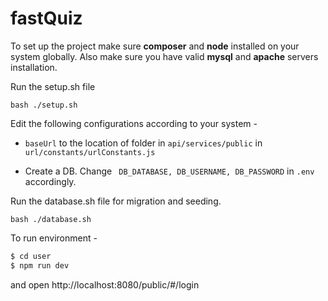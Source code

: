 # fastQuiz

To set up the project make sure **composer** and **node** installed on your system globally. Also make sure you have valid **mysql** and **apache** servers installation.

Run the setup.sh file

```
bash ./setup.sh
```

Edit the following configurations according to your system - 
* `baseUrl` to the location of folder in `api/services/public`  in `url/constants/urlConstants.js`

* Create a DB. Change  `
DB_DATABASE,
DB_USERNAME,
DB_PASSWORD` in `.env` accordingly.


Run the database.sh file for migration and seeding.
```
bash ./database.sh
```


To run environment - 
```sh
$ cd user
$ npm run dev
```

and open http://localhost:8080/public/#/login